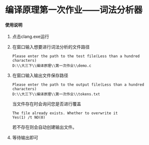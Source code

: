 # 编译原理第一次作业——词法分析器
#### 使用说明

1. 点击clang.exe运行

2. 在窗口输入想要进行词法分析的文件路径

   ```
   Please enter the path to the test file(Less than a hundred characters)
   D:\\大三下\\编译原理\\第一次作业\\demo.c
   ```

3. 在窗口输入输出文件保存路径

   ```
   Please enter the path to the output file(Less than a hundred characters)
   D:\\大三下\\编译原理\\第一次作业\\tokens.txt
   ```

   当文件存在时会询问您是否进行覆盖

   ```
   The file already exists. Whether to overwrite it
   Yes(1) /t NO(0)
   ```

   若不存在则会自动创建输出文件。

4. 等待输出即可

